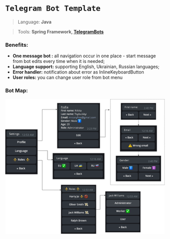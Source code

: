 # ``Telegram Bot Template``
>Language: **Java**

>Tools: **Spring Framework, [TelegramBots](https://github.com/rubenlagus/TelegramBots)**

### Benefits: 

+ **One message bot :** all navigation occur in one place - start message from bot edits every time when it is needed;
+ **Language support:** supporting English, Ukrainian, Russian languages;
+ **Error handler:** notification about error as InlineKeyboardButton
+ **User roles:** you can change user role from bot menu

### Bot Map:

![Bot Map](https://github.com/m-tsybulskyi-git/tg-bot-template/blob/master/src/main/resources/static/images/bot-map%202.0.png)

